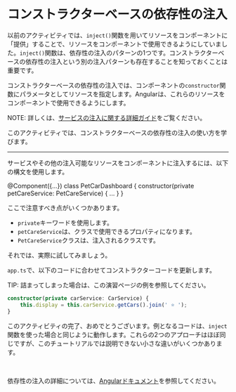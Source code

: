 # コンストラクターベースの依存性の注入

以前のアクティビティでは、`inject()`関数を用いてリソースをコンポーネントに「提供」することで、リソースをコンポーネントで使用できるようにしていました。`inject()`関数は、依存性の注入のパターンの1つです。コンストラクターベースの依存性の注入という別の注入パターンも存在することを知っておくことは重要です。

コンストラクターベースの依存性の注入では、コンポーネントの`constructor`関数にパラメータとしてリソースを指定します。Angularは、これらのリソースをコンポーネントで使用できるようにします。

NOTE: 詳しくは、[サービスの注入に関する詳細ガイド](/guide/di/creating-injectable-service#injecting-services)をご覧ください。

このアクティビティでは、コンストラクターベースの依存性の注入の使い方を学びます。

<hr>

サービスやその他の注入可能なリソースをコンポーネントに注入するには、以下の構文を使用します。

<docs-code language="ts" highlight="[3]">
@Component({...})
class PetCarDashboard {
    constructor(private petCareService: PetCareService) {
        ...
    }
}
</docs-code>

ここで注意すべき点がいくつかあります。

- `private`キーワードを使用します。
- `petCareService`は、クラスで使用できるプロパティになります。
- `PetCareService`クラスは、注入されるクラスです。

それでは、実際に試してみましょう。

<docs-workflow>

<docs-step title="コンストラクタベースのDIを使用するようにコードを更新する">

`app.ts`で、以下のコードに合わせてコンストラクターコードを更新します。

TIP: 詰まってしまった場合は、この演習ページの例を参照してください。

```ts
constructor(private carService: CarService) {
    this.display = this.carService.getCars().join(' ⭐️ ');
}
```

</docs-step>

</docs-workflow>

このアクティビティの完了、おめでとうございます。例となるコードは、`inject`関数を使った場合と同じように動作します。これらの2つのアプローチはほぼ同じですが、このチュートリアルでは説明できない小さな違いがいくつかあります。

<br>

依存性の注入の詳細については、[Angularドキュメント](guide/di)を参照してください。
